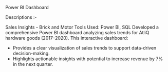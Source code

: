 Power BI Dashboard

Descriptions :-

Sales Insights - Brick and Motor
Tools Used: Power BI, SQL
Developed a comprehensive Power BI dashboard analyzing sales trends for AtliQ hardware goods (2017–2020). This interactive dashboard:

- Provides a clear visualization of sales trends to support data-driven decision-making.
- Highlights actionable insights with potential to increase revenue by 7% in the next quarter.


